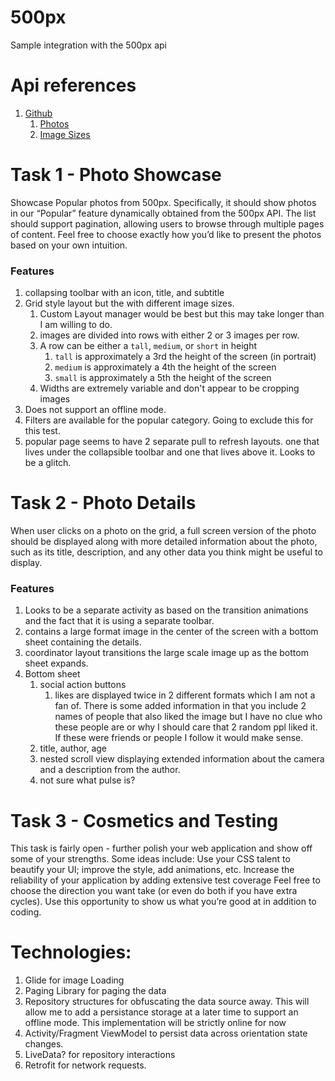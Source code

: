 # 500px
Sample integration with the 500px api

# Api references
 1. [Github](https://github.com/500px/legacy-api-documentation)
 	1. [Photos](https://github.com/500px/legacy-api-documentation/blob/master/endpoints/photo/GET_photos.md)
 	1. [Image Sizes](https://github.com/500px/legacy-api-documentation/blob/master/basics/formats_and_terms.md#image-urls-and-image-sizes)


# Task 1 - Photo Showcase
Showcase Popular photos from 500px. Specifically, it should show photos in our “Popular” feature dynamically obtained from the 500px API. The list should support pagination, allowing users to browse through multiple pages of content. Feel free to choose exactly how you’d like to present the photos based on your own intuition.

### Features
1. collapsing toolbar with an icon, title, and subtitle
1. Grid style layout but the with different image sizes. 
    1. Custom Layout manager would be best but this may take longer than I am willing to do.
    1. images are divided into rows with either 2 or 3 images per row.
    1. A row can be either a `tall`, `medium`, or `short` in height
    	1. `tall` is approximately a 3rd the height of the screen (in portrait)
    	1. `medium` is approximately a 4th the height of the screen
    	1. `small` is approximately a 5th the height of the screen
    1. Widths are extremely variable and don't appear to be cropping images
1. Does not support an offline mode.
1. Filters are available for the popular category. Going to exclude this for this test.
1. popular page seems to have 2 separate pull to refresh layouts. one that lives under the collapsible toolbar and one that lives above it. Looks to be a glitch.

# Task 2 - Photo Details
When user clicks on a photo on the grid, a full screen version of the photo should be displayed along with more detailed information about the photo, such as its title, description, and any other data you think might be useful to display.

### Features
1. Looks to be a separate activity as based on the transition animations and the fact that it is using a separate toolbar.
1. contains a large format image in the center of the screen with a bottom sheet containing the details.
1. coordinator layout transitions the large scale image up as the bottom sheet expands.
1. Bottom sheet
	1. social action buttons
		1. likes are displayed twice in 2 different formats which I am not a fan of. There is some added information in that you include 2 names of people that also liked the image but I have no clue who these people are or why I should care that 2 random ppl liked it. If these were friends or people I follow it would make sense.
	1. title, author, age
	1.  nested scroll view displaying extended information about the camera and a description from the author. 
	1. not sure what pulse is?


# Task 3 - Cosmetics and Testing
This task is fairly open - further polish your web application and show off some of your strengths. Some ideas include:
Use your CSS talent to beautify your UI; improve the style, add animations, etc. Increase the reliability of your application by adding extensive test coverage
Feel free to choose the direction you want take (or even do both if you have extra cycles). Use this opportunity to show us what you’re good at in addition to coding.


# Technologies:
1. Glide for image Loading
1. Paging Library for paging the data
1. Repository structures for obfuscating the data source away. This will allow me to add a persistance storage at a later time to support an offline mode. This implementation will be strictly online for now
1. Activity/Fragment ViewModel to persist data across orientation state changes.
1. LiveData? for repository interactions
1. Retrofit for network requests.
